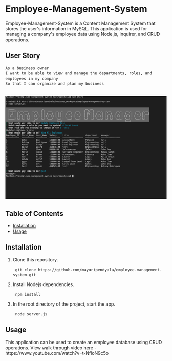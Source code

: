 <h1>Employee-Management-System</h1>
  
<p>Employee-Management-System is a Content Management System that stores the user's information in MySQL. This application is used for managing a company's employee data using Node.js, inquirer, and CRUD operations.</p>
  
 ## User Story
 ```
As a business owner
I want to be able to view and manage the departments, roles, and employees in my company
So that I can organize and plan my business
```

 <br>
<img src="./demo.png" alt="demogif">  
</p>
  <h2>Table of Contents</h2>
  <ul> 
   <li><a href="#Installation">Installation</a></li> 
   <li><a href="#Usage">Usage</a></li>   
                 
  </ul>
  <h2 id="Installation">Installation</h2>                         
  <p>
  <ol>
<li>Clone this repository.<pre><code> git <span class="hljs-keyword">clone</span> <span class="hljs-title">https://github.com/mayuripendyala/employee-management-system.git
</code></pre></li>
<li>Install Nodejs dependencies.<pre><code> npm <span class="hljs-keyword">install</span>
</code></pre></li>
<li>In the root directory of the project, start the app.<pre><code> <span class="hljs-keyword">node</span> <span class="hljs-title">server</span>.js
</code></pre></li>
</ol>
  <h2 id="Usage">Usage</h2>
  <p>This application can be used to create an employee database using CRUD operations. View walk through video here - https://www.youtube.com/watch?v=t-NfloN9c5o
  
  
